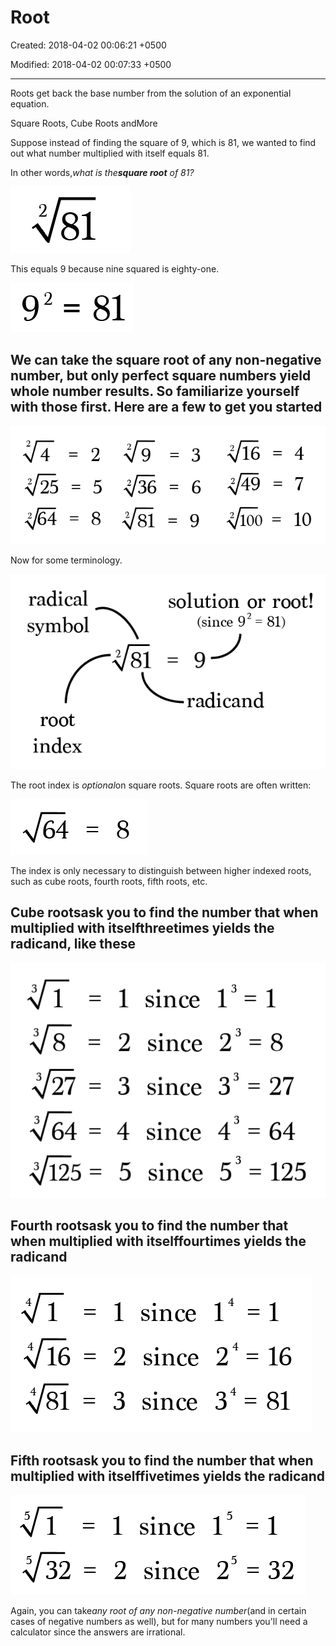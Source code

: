 # Root

Created: 2018-04-02 00:06:21 +0500

Modified: 2018-04-02 00:07:33 +0500

---

Roots get back the base number from the solution of an exponential equation.

Square Roots, Cube Roots andMore

Suppose instead of finding the square of 9, which is 81, we wanted to find out what number multiplied with itself equals 81.

In other words,*what is the**square root** of 81?*

![image](media/Root-image1.png)

This equals 9 because nine squared is eighty-one.

![Ⅰ 8 = 乙 6 ](media/Root-image2.png)

## We can take the square root of any non-negative number, but only perfect square numbers yield whole number results. So familiarize yourself with those first. Here are a few to get you started

![image](media/Root-image3.png)

Now for some terminology.

![image](media/Root-image4.png)

The root index is *optional*on square roots. Square roots are often written:

![64 ](media/Root-image5.png)

The index is only necessary to distinguish between higher indexed roots, such as cube roots, fourth roots, fifth roots, etc.

## Cube roots**ask you to find the number that when multiplied with itself**threetimes yields the radicand, like these

![image](media/Root-image6.png)

## Fourth roots**ask you to find the number that when multiplied with itself**fourtimes yields the radicand

![image](media/Root-image7.png)

## Fifth roots**ask you to find the number that when multiplied with itself**fivetimes yields the radicand

![image](media/Root-image8.png)

Again, you can take*any root of any non-negative number*(and in certain cases of negative numbers as well), but for many numbers you'll need a calculator since the answers are irrational.
